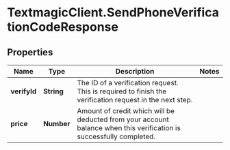 # TextmagicClient.SendPhoneVerificationCodeResponse

## Properties
Name | Type | Description | Notes
------------ | ------------- | ------------- | -------------
**verifyId** | **String** | The ID of a verification request. This is required to finish the verification request in the next step. | 
**price** | **Number** | Amount of credit which will be deducted from your account balance when this verification is successfully completed. | 


